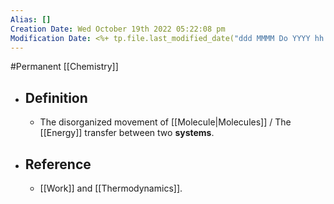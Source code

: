 ```yaml
---
Alias: []
Creation Date: Wed October 19th 2022 05:22:08 pm 
Modification Date: <%+ tp.file.last_modified_date("ddd MMMM Do YYYY hh:mm:ss a") %>
---
```

#Permanent [[Chemistry]]

- ## Definition
	- The disorganized movement of [[Molecule|Molecules]] / The [[Energy]] transfer between two **systems**.
- ## Reference
	- [[Work]] and [[Thermodynamics]].